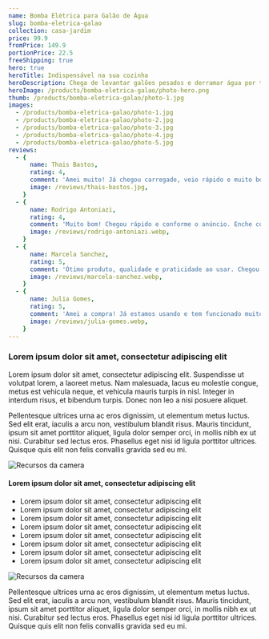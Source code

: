 ```yaml
---
name: Bomba Elétrica para Galão de Água
slug: bomba-eletrica-galao
collection: casa-jardim
price: 99.9
fromPrice: 149.9
portionPrice: 22.5
freeShipping: true
hero: true
heroTitle: Indispensável na sua cozinha
heroDescription: Chega de levantar galões pesados e derramar água por toda parte! Com a nossa bomba elétrica, você pode dispensar água de forma rápida e sem esforço. Basta pressionar um botão e deixar que a bomba faça o trabalho duro para você.
heroImage: /products/bomba-eletrica-galao/photo-hero.png
thumb: /products/bomba-eletrica-galao/photo-1.jpg
images:
  - /products/bomba-eletrica-galao/photo-1.jpg
  - /products/bomba-eletrica-galao/photo-2.jpg
  - /products/bomba-eletrica-galao/photo-3.jpg
  - /products/bomba-eletrica-galao/photo-4.jpg
  - /products/bomba-eletrica-galao/photo-5.jpg
reviews:
  - {
      name: Thais Bastos,
      rating: 4,
      comment: 'Amei muito! Já chegou carregado, veio rápido e muito bem embalado. O produto é de ótima qualidade!',
      image: /reviews/thais-bastos.jpg,
    }
  - {
      name: Rodrigo Antoniazi,
      rating: 4,
      comment: 'Muito bom! Chegou rápido e conforme o anúncio. Enche copo e garrafa bem rápido.',
      image: /reviews/rodrigo-antoniazi.webp,
    }
  - {
      name: Marcela Sanchez,
      rating: 5,
      comment: 'Ótimo produto, qualidade e praticidade ao usar. Chegou rápido e muito bem embalado.',
      image: /reviews/marcela-sanchez.webp,
    }
  - {
      name: Julia Gomes,
      rating: 5,
      comment: 'Amei a compra! Já estamos usando e tem funcionado muito bem. Chegou rápido em Recife, veio com todas as peças e o cabo pra carregar, tudo certinho.',
      image: /reviews/julia-gomes.webp,
    }
---
```


### Lorem ipsum dolor sit amet, consectetur adipiscing elit

Lorem ipsum dolor sit amet, consectetur adipiscing elit. Suspendisse ut volutpat lorem, a laoreet metus. Nam malesuada, lacus eu molestie congue, metus est vehicula neque, et vehicula mauris turpis in nisl. Integer in interdum risus, et bibendum turpis. Donec non leo a nisi posuere aliquet.

Pellentesque ultrices urna ac eros dignissim, ut elementum metus luctus. Sed elit erat, iaculis a arcu non, vestibulum blandit risus. Mauris tincidunt, ipsum sit amet porttitor aliquet, ligula dolor semper orci, in mollis nibh ex ut nisi. Curabitur sed lectus eros. Phasellus eget nisi id ligula porttitor ultrices. Quisque quis elit non felis convallis gravida sed eu mi.

![Recursos da camera](/products/bomba-eletrica-galao/photo-5.jpg)

#### Lorem ipsum dolor sit amet, consectetur adipiscing elit

- Lorem ipsum dolor sit amet, consectetur adipiscing elit
- Lorem ipsum dolor sit amet, consectetur adipiscing elit
- Lorem ipsum dolor sit amet, consectetur adipiscing elit
- Lorem ipsum dolor sit amet, consectetur adipiscing elit
- Lorem ipsum dolor sit amet, consectetur adipiscing elit
- Lorem ipsum dolor sit amet, consectetur adipiscing elit
- Lorem ipsum dolor sit amet, consectetur adipiscing elit
- Lorem ipsum dolor sit amet, consectetur adipiscing elit

![Recursos da camera](/products/bomba-eletrica-galao/photo-3.jpg)

Pellentesque ultrices urna ac eros dignissim, ut elementum metus luctus. Sed elit erat, iaculis a arcu non, vestibulum blandit risus. Mauris tincidunt, ipsum sit amet porttitor aliquet, ligula dolor semper orci, in mollis nibh ex ut nisi. Curabitur sed lectus eros. Phasellus eget nisi id ligula porttitor ultrices. Quisque quis elit non felis convallis gravida sed eu mi.
